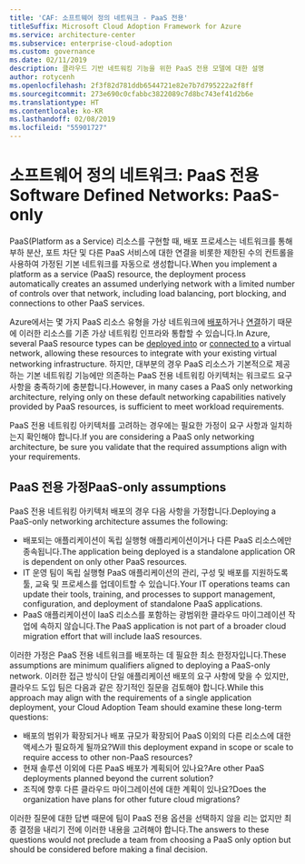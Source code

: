 ```yaml
---
title: 'CAF: 소프트웨어 정의 네트워크 - PaaS 전용'
titleSuffix: Microsoft Cloud Adoption Framework for Azure
ms.service: architecture-center
ms.subservice: enterprise-cloud-adoption
ms.custom: governance
ms.date: 02/11/2019
description: 클라우드 기반 네트워킹 기능을 위한 PaaS 전용 모델에 대한 설명
author: rotycenh
ms.openlocfilehash: 2f3f82d781ddb6544721e82e7b7d795222a2f8ff
ms.sourcegitcommit: 273e690c0cfabbc3822089c7d8bc743ef41d2b6e
ms.translationtype: HT
ms.contentlocale: ko-KR
ms.lasthandoff: 02/08/2019
ms.locfileid: "55901727"
---
```

# <a name="software-defined-networks-paas-only"></a><span data-ttu-id="e2969-103">소프트웨어 정의 네트워크: PaaS 전용</span><span class="sxs-lookup"><span data-stu-id="e2969-103">Software Defined Networks: PaaS-only</span></span>

<span data-ttu-id="e2969-104">PaaS(Platform as a Service) 리소스를 구현할 때, 배포 프로세스는 네트워크를 통해 부하 분산, 포트 차단 및 다른 PaaS 서비스에 대한 연결을 비롯한 제한된 수의 컨트롤을 사용하여 가정된 기본 네트워크를 자동으로 생성합니다.</span><span class="sxs-lookup"><span data-stu-id="e2969-104">When you implement a platform as a service (PaaS) resource, the deployment process automatically creates an assumed underlying network with a limited number of controls over that network, including load balancing, port blocking, and connections to other PaaS services.</span></span>

<span data-ttu-id="e2969-105">Azure에서는 몇 가지 PaaS 리소스 유형을 가상 네트워크에 [배포](/azure/virtual-network/virtual-network-for-azure-services)하거나 [연결](/azure/virtual-network/virtual-network-service-endpoints-overview)하기 때문에 이러한 리소스를 기존 가상 네트워킹 인프라와 통합할 수 있습니다.</span><span class="sxs-lookup"><span data-stu-id="e2969-105">In Azure, several PaaS resource types can be [deployed into](/azure/virtual-network/virtual-network-for-azure-services) or [connected to](/azure/virtual-network/virtual-network-service-endpoints-overview) a virtual network, allowing these resources to integrate with your existing virtual networking infrastructure.</span></span> <span data-ttu-id="e2969-106">하지만, 대부분의 경우 PaaS 리소스가 기본적으로 제공하는 기본 네트워킹 기능에만 의존하는 PaaS 전용 네트워킹 아키텍처는 워크로드 요구 사항을 충족하기에 충분합니다.</span><span class="sxs-lookup"><span data-stu-id="e2969-106">However, in many cases a PaaS only networking architecture, relying only on these default networking capabilities natively provided by PaaS resources, is sufficient to meet workload requirements.</span></span>

<span data-ttu-id="e2969-107">PaaS 전용 네트워킹 아키텍처를 고려하는 경우에는 필요한 가정이 요구 사항과 일치하는지 확인해야 합니다.</span><span class="sxs-lookup"><span data-stu-id="e2969-107">If you are considering a PaaS only networking architecture, be sure you validate that the required assumptions align with your requirements.</span></span>

## <a name="paas-only-assumptions"></a><span data-ttu-id="e2969-108">PaaS 전용 가정</span><span class="sxs-lookup"><span data-stu-id="e2969-108">PaaS-only assumptions</span></span>

<span data-ttu-id="e2969-109">PaaS 전용 네트워킹 아키텍처 배포의 경우 다음 사항을 가정합니다.</span><span class="sxs-lookup"><span data-stu-id="e2969-109">Deploying a PaaS-only networking architecture assumes the following:</span></span>

- <span data-ttu-id="e2969-110">배포되는 애플리케이션이 독립 실행형 애플리케이션이거나 다른 PaaS 리소스에만 종속됩니다.</span><span class="sxs-lookup"><span data-stu-id="e2969-110">The application being deployed is a standalone application OR is dependent on only other PaaS resources.</span></span>
- <span data-ttu-id="e2969-111">IT 운영 팀이 독립 실행형 PaaS 애플리케이션의 관리, 구성 및 배포를 지원하도록 툴, 교육 및 프로세스를 업데이트할 수 있습니다.</span><span class="sxs-lookup"><span data-stu-id="e2969-111">Your IT operations teams can update their tools, training, and processes to support management, configuration, and deployment of standalone PaaS applications.</span></span>
- <span data-ttu-id="e2969-112">PaaS 애플리케이션이 IaaS 리소스를 포함하는 광범위한 클라우드 마이그레이션 작업에 속하지 않습니다.</span><span class="sxs-lookup"><span data-stu-id="e2969-112">The PaaS application is not part of a broader cloud migration effort that will include IaaS resources.</span></span>

<span data-ttu-id="e2969-113">이러한 가정은 PaaS 전용 네트워크를 배포하는 데 필요한 최소 한정자입니다.</span><span class="sxs-lookup"><span data-stu-id="e2969-113">These assumptions are minimum qualifiers aligned to deploying a PaaS-only network.</span></span> <span data-ttu-id="e2969-114">이러한 접근 방식이 단일 애플리케이션 배포의 요구 사항에 맞을 수 있지만, 클라우드 도입 팀은 다음과 같은 장기적인 질문을 검토해야 합니다.</span><span class="sxs-lookup"><span data-stu-id="e2969-114">While this approach may align with the requirements of a single application deployment, your Cloud Adoption Team should examine these long-term questions:</span></span>

- <span data-ttu-id="e2969-115">배포의 범위가 확장되거나 배포 규모가 확장되어 PaaS 이외의 다른 리소스에 대한 액세스가 필요하게 될까요?</span><span class="sxs-lookup"><span data-stu-id="e2969-115">Will this deployment expand in scope or scale to require access to other non-PaaS resources?</span></span>
- <span data-ttu-id="e2969-116">현재 솔루션 이외에 다른 PaaS 배포가 계획되어 있나요?</span><span class="sxs-lookup"><span data-stu-id="e2969-116">Are other PaaS deployments planned beyond the current solution?</span></span>
- <span data-ttu-id="e2969-117">조직에 향후 다른 클라우드 마이그레이션에 대한 계획이 있나요?</span><span class="sxs-lookup"><span data-stu-id="e2969-117">Does the organization have plans for other future cloud migrations?</span></span>

<span data-ttu-id="e2969-118">이러한 질문에 대한 답변 때문에 팀이 PaaS 전용 옵션을 선택하지 않을 리는 없지만 최종 결정을 내리기 전에 이러한 내용을 고려해야 합니다.</span><span class="sxs-lookup"><span data-stu-id="e2969-118">The answers to these questions would not preclude a team from choosing a PaaS only option but should be considered before making a final decision.</span></span>

